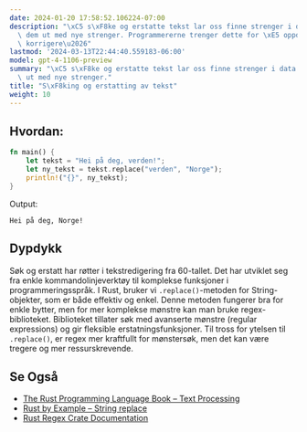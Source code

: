 ```yaml
---
date: 2024-01-20 17:58:52.106224-07:00
description: "\xC5 s\xF8ke og erstatte tekst lar oss finne strenger i data og bytte\
  \ dem ut med nye strenger. Programmererne trenger dette for \xE5 oppdatere data,\
  \ korrigere\u2026"
lastmod: '2024-03-13T22:44:40.559183-06:00'
model: gpt-4-1106-preview
summary: "\xC5 s\xF8ke og erstatte tekst lar oss finne strenger i data og bytte dem\
  \ ut med nye strenger."
title: "S\xF8king og erstatting av tekst"
weight: 10
---
```


## Hvordan:
```Rust
fn main() {
    let tekst = "Hei på deg, verden!";
    let ny_tekst = tekst.replace("verden", "Norge");
    println!("{}", ny_tekst);
}
```
Output:
```
Hei på deg, Norge!
```

## Dypdykk
Søk og erstatt har røtter i tekstredigering fra 60-tallet. Det har utviklet seg fra enkle kommandolinjeverktøy til komplekse funksjoner i programmeringsspråk. I Rust, bruker vi `.replace()`-metoden for String-objekter, som er både effektiv og enkel. Denne metoden fungerer bra for enkle bytter, men for mer komplekse mønstre kan man bruke regex-biblioteket. Biblioteket tillater søk med avanserte mønstre (regular expressions) og gir fleksible erstatningsfunksjoner. Til tross for ytelsen til `.replace()`, er regex mer kraftfullt for mønstersøk, men det kan være tregere og mer ressurskrevende.

## Se Også
- [The Rust Programming Language Book – Text Processing](https://doc.rust-lang.org/book/ch08-02-strings.html#concatenation-with-the--operator-or-the-format-macro)
- [Rust by Example – String replace](https://doc.rust-lang.org/rust-by-example/std/str.html)
- [Rust Regex Crate Documentation](https://docs.rs/regex/latest/regex/)
